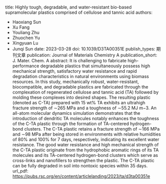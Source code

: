 title: Highly tough, degradable, and water-resistant bio-based supramolecular plastics comprised of cellulose and tannic acid
authors:
- Haoxiang Sun
- Xu Fang
- Youliang Zhu
- Zhuochen Yu
- Xingyuan Lu
- Junqi Sun
date: 2023-03-28
doi: 10.1039/D3TA00351E
publish_types: 期刊文章
publication: Journal of Materials Chemistry A
publication_short: J. Mater. Chem. A
abstract: It is challenging to fabricate high-performance degradable  plastics that simultaneously possess high mechanical strength,  satisfactory water resistance and rapid degradation characteristics in  natural environments using biomass resources. In this study,  mechanically robust, water-resistant, biocompatible, and degradable  plastics are fabricated through the complexation of regenerated  cellulose and tannic acid (TA) followed by molding these complexes into  desired shapes. The resulting plastic (denoted as C-TA) prepared with 15  wt% TA exhibits an ultrahigh fracture strength of ∼265 MPa and a  toughness of ∼55.2 MJ m−3. An all-atom molecular dynamics simulation  demonstrates that the introduction of dendritic TA molecules notably  enhances the toughness of the C-TA plastic through the formation of  TA-centered hydrogen-bond clusters. The C-TA plastic retains a fracture  strength of ∼166 MPa and ∼98 MPa after being stored in environments with  relative humidities of 80% and 100% for 7 days, respectively,  indicating its excellent water resistance. The good water resistance and  high mechanical strength of the C-TA plastic originate from the  hydrophobic aromatic rings of its TA molecules and its TA-centered  hydrogen-bond clusters which serve as cross-links and nanofillers to  strengthen the plastic. The C-TA plastic can be fully degraded in soil  into nontoxic species within 35 days.
url_pdf: https://pubs.rsc.org/en/content/articlelanding/2023/ta/d3ta00351e
